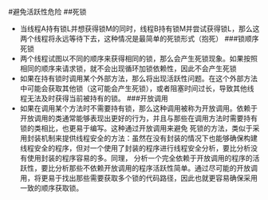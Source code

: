 #避免活跃性危险
##死锁
- 当线程A持有锁L并想获得锁M的同时，线程B持有锁M并尝试获得锁L，那么这两个线程将永远等待下去，这种情况是最简单的死锁形式（抱死）
###锁顺序死锁
- 两个线程试图以不同的顺序来获得相同的锁，那么会产生死锁现象。如果按照相同的顺序来请求锁，就不会出现循环加锁依赖性，因此不会产生死锁
- 如果在持有锁时调用某个外部方法，那么将出现活跃性问题。在这个外部方法中可能会获取其他锁（这可能会产生死锁），或者阻塞时间过长，导致其他线程无法及时获得当前被持有的锁。
###开放调用
- 如果在调用某个方法时不需要持有锁，那么这种调用被称为开放调用。依赖于开放调用的类通常能够表现出更好的行为，并且与那些在调用方法时需要持有锁的类相比，也更易于编写。这种通过开放调用来避免
死锁的方法，类似于采用封装机制来提供线程安全的方法：虽然在没有封装的情况下也能够确保构建线程安全的程序，但对一个使用了封装的程序进行线程安全分析，要比分析没有使用封装的程序容易的多。同理，
分析一个完全依赖于开放调用的程序的活跃性，要比分析那些不依赖开放调用的程序活跃性简单。通过尽可能的开放调用，将更易于找出那些需要获取多个锁的代码路径，因此也就更容易确保采用一致的顺序获取锁。